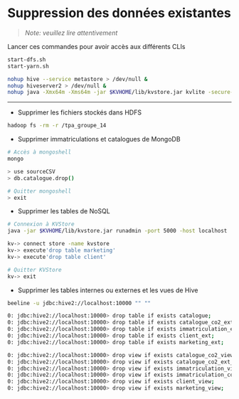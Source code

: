 # Suppression des données existantes

> _Note: veuillez lire attentivement_

Lancer ces commandes pour avoir accès aux différents CLIs

```bash
start-dfs.sh
start-yarn.sh

nohup hive --service metastore > /dev/null &
nohup hiveserver2 > /dev/null &
nohup java -Xmx64m -Xms64m -jar $KVHOME/lib/kvstore.jar kvlite -secure-config disable -root $KVROOT &
```

---

- Supprimer les fichiers stockés dans HDFS

```bash
hadoop fs -rm -r /tpa_groupe_14
```

- Supprimer immatriculations et catalogues de MongoDB

```bash
# Accès à mongoshell
mongo

> use sourceCSV
> db.catalogue.drop()

# Quitter mongoshell
> exit
```

- Supprimer les tables de NoSQL

```bash
# Connexion à KVStore
java -jar $KVHOME/lib/kvstore.jar runadmin -port 5000 -host localhost

kv-> connect store -name kvstore
kv-> execute'drop table marketing'
kv-> execute'drop table client'

# Quitter KVStore
kv-> exit
```

- Supprimer les tables internes ou externes et les vues de Hive

```bash
beeline -u jdbc:hive2://localhost:10000 "" ""

0: jdbc:hive2://localhost:10000> drop table if exists catalogue;
0: jdbc:hive2://localhost:10000> drop table if exists catalogue_co2_ext;
0: jdbc:hive2://localhost:10000> drop table if exists immatriculation_ext;
0: jdbc:hive2://localhost:10000> drop table if exists client_ext;
0: jdbc:hive2://localhost:10000> drop table if exists marketing_ext;

0: jdbc:hive2://localhost:10000> drop view if exists catalogue_co2_view;
0: jdbc:hive2://localhost:10000> drop view if exists catalogue_co2_ext_aggregated;
0: jdbc:hive2://localhost:10000> drop view if exists immatriculation_view;
0: jdbc:hive2://localhost:10000> drop view if exists immatriculation_co2_view;
0: jdbc:hive2://localhost:10000> drop view if exists client_view;
0: jdbc:hive2://localhost:10000> drop view if exists marketing_view;

```

